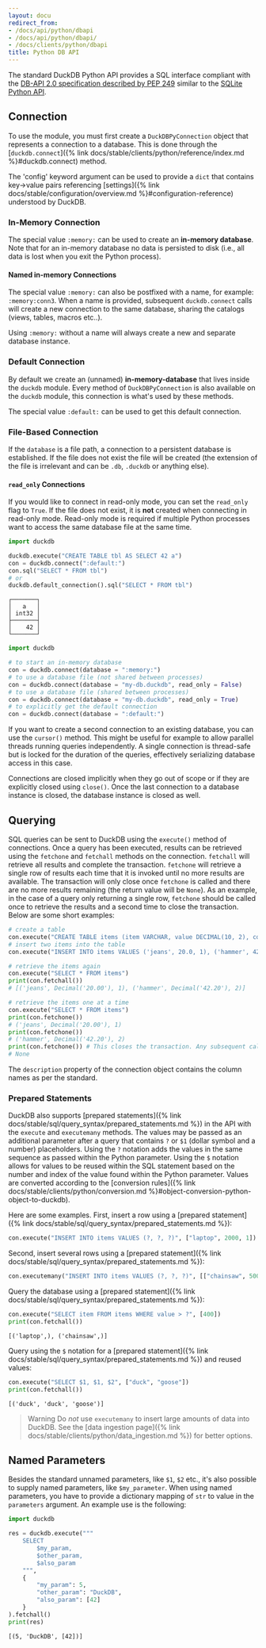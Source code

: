 ```yaml
---
layout: docu
redirect_from:
- /docs/api/python/dbapi
- /docs/api/python/dbapi/
- /docs/clients/python/dbapi
title: Python DB API
---
```


The standard DuckDB Python API provides a SQL interface compliant with the [DB-API 2.0 specification described by PEP 249](https://www.python.org/dev/peps/pep-0249/) similar to the [SQLite Python API](https://docs.python.org/3.7/library/sqlite3.html).

## Connection

To use the module, you must first create a `DuckDBPyConnection` object that represents a connection to a database.
This is done through the [`duckdb.connect`]({% link docs/stable/clients/python/reference/index.md %}#duckdb.connect) method.

The 'config' keyword argument can be used to provide a `dict` that contains key->value pairs referencing [settings]({% link docs/stable/configuration/overview.md %}#configuration-reference) understood by DuckDB.

### In-Memory Connection

The special value `:memory:` can be used to create an **in-memory database**. Note that for an in-memory database no data is persisted to disk (i.e., all data is lost when you exit the Python process).

#### Named in-memory Connections

The special value `:memory:` can also be postfixed with a name, for example: `:memory:conn3`.
When a name is provided, subsequent `duckdb.connect` calls will create a new connection to the same database, sharing the catalogs (views, tables, macros etc..).

Using `:memory:` without a name will always create a new and separate database instance.

### Default Connection

By default we create an (unnamed) **in-memory-database** that lives inside the `duckdb` module.
Every method of `DuckDBPyConnection` is also available on the `duckdb` module, this connection is what's used by these methods.

The special value `:default:` can be used to get this default connection.

### File-Based Connection

If the `database` is a file path, a connection to a persistent database is established.
If the file does not exist the file will be created (the extension of the file is irrelevant and can be `.db`, `.duckdb` or anything else).

#### `read_only` Connections

If you would like to connect in read-only mode, you can set the `read_only` flag to `True`. If the file does not exist, it is **not** created when connecting in read-only mode.
Read-only mode is required if multiple Python processes want to access the same database file at the same time.

```python
import duckdb

duckdb.execute("CREATE TABLE tbl AS SELECT 42 a")
con = duckdb.connect(":default:")
con.sql("SELECT * FROM tbl")
# or
duckdb.default_connection().sql("SELECT * FROM tbl")
```

```text
┌───────┐
│   a   │
│ int32 │
├───────┤
│    42 │
└───────┘
```

```python
import duckdb

# to start an in-memory database
con = duckdb.connect(database = ":memory:")
# to use a database file (not shared between processes)
con = duckdb.connect(database = "my-db.duckdb", read_only = False)
# to use a database file (shared between processes)
con = duckdb.connect(database = "my-db.duckdb", read_only = True)
# to explicitly get the default connection
con = duckdb.connect(database = ":default:")
```

If you want to create a second connection to an existing database, you can use the `cursor()` method. This might be useful for example to allow parallel threads running queries independently. A single connection is thread-safe but is locked for the duration of the queries, effectively serializing database access in this case.

Connections are closed implicitly when they go out of scope or if they are explicitly closed using `close()`. Once the last connection to a database instance is closed, the database instance is closed as well.

## Querying

SQL queries can be sent to DuckDB using the `execute()` method of connections. Once a query has been executed, results can be retrieved using the `fetchone` and `fetchall` methods on the connection. `fetchall` will retrieve all results and complete the transaction. `fetchone` will retrieve a single row of results each time that it is invoked until no more results are available. The transaction will only close once `fetchone` is called and there are no more results remaining (the return value will be `None`). As an example, in the case of a query only returning a single row, `fetchone` should be called once to retrieve the results and a second time to close the transaction. Below are some short examples:

```python
# create a table
con.execute("CREATE TABLE items (item VARCHAR, value DECIMAL(10, 2), count INTEGER)")
# insert two items into the table
con.execute("INSERT INTO items VALUES ('jeans', 20.0, 1), ('hammer', 42.2, 2)")

# retrieve the items again
con.execute("SELECT * FROM items")
print(con.fetchall())
# [('jeans', Decimal('20.00'), 1), ('hammer', Decimal('42.20'), 2)]

# retrieve the items one at a time
con.execute("SELECT * FROM items")
print(con.fetchone())
# ('jeans', Decimal('20.00'), 1)
print(con.fetchone())
# ('hammer', Decimal('42.20'), 2)
print(con.fetchone()) # This closes the transaction. Any subsequent calls to .fetchone will return None
# None
```

The `description` property of the connection object contains the column names as per the standard.

### Prepared Statements

DuckDB also supports [prepared statements]({% link docs/stable/sql/query_syntax/prepared_statements.md %}) in the API with the `execute` and `executemany` methods. The values may be passed as an additional parameter after a query that contains `?` or `$1` (dollar symbol and a number) placeholders. Using the `?` notation adds the values in the same sequence as passed within the Python parameter. Using the `$` notation allows for values to be reused within the SQL statement based on the number and index of the value found within the Python parameter. Values are converted according to the [conversion rules]({% link docs/stable/clients/python/conversion.md %}#object-conversion-python-object-to-duckdb).

Here are some examples. First, insert a row using a [prepared statement]({% link docs/stable/sql/query_syntax/prepared_statements.md %}):

```python
con.execute("INSERT INTO items VALUES (?, ?, ?)", ["laptop", 2000, 1])
```

Second, insert several rows using a [prepared statement]({% link docs/stable/sql/query_syntax/prepared_statements.md %}):

```python
con.executemany("INSERT INTO items VALUES (?, ?, ?)", [["chainsaw", 500, 10], ["iphone", 300, 2]] )
```

Query the database using a [prepared statement]({% link docs/stable/sql/query_syntax/prepared_statements.md %}):

```python
con.execute("SELECT item FROM items WHERE value > ?", [400])
print(con.fetchall())
```

```text
[('laptop',), ('chainsaw',)]
```

Query using the `$` notation for a [prepared statement]({% link docs/stable/sql/query_syntax/prepared_statements.md %}) and reused values:

```python
con.execute("SELECT $1, $1, $2", ["duck", "goose"])
print(con.fetchall())
```

```text
[('duck', 'duck', 'goose')]
```

> Warning Do *not* use `executemany` to insert large amounts of data into DuckDB. See the [data ingestion page]({% link docs/stable/clients/python/data_ingestion.md %}) for better options.

## Named Parameters

Besides the standard unnamed parameters, like `$1`, `$2` etc., it's also possible to supply named parameters, like `$my_parameter`.
When using named parameters, you have to provide a dictionary mapping of `str` to value in the `parameters` argument.
An example use is the following:

```python
import duckdb

res = duckdb.execute("""
    SELECT
        $my_param,
        $other_param,
        $also_param
    """,
    {
        "my_param": 5,
        "other_param": "DuckDB",
        "also_param": [42]
    }
).fetchall()
print(res)
```

```text
[(5, 'DuckDB', [42])]
```
